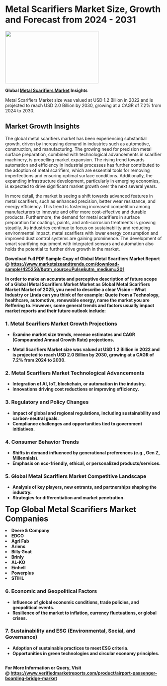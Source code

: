 <H1>Metal Scarifiers Market Size, Growth and Forecast from 2024 - 2031</H1><img class="aligncenter size-medium wp-image-584254" src="https://thirdeyenews.in/wp-content/uploads/2024/09/Global-Market-Research-300x168.jpeg" alt="" width="300" height="168" /><p><strong>Global&nbsp;<a href="https://www.marketsizeandtrends.com/download-sample/425258/&amp;utm_source=Pulse&amp;utm_medium=201">Metal Scarifiers Market</a> Insights</strong></p><p>Metal Scarifiers Market size was valued at USD 1.2 Billion in 2022 and is projected to reach USD 2.0 Billion by 2030, growing at a CAGR of 7.2% from 2024 to 2030.</p><p><h2>Market Growth Insights</h2> <p>The global metal scarifiers market has been experiencing substantial growth, driven by increasing demand in industries such as automotive, construction, and manufacturing. The growing need for precision metal surface preparation, combined with technological advancements in scarifier machinery, is propelling market expansion. The rising trend towards automation and efficiency in industrial processes has further contributed to the adoption of metal scarifiers, which are essential tools for removing imperfections and ensuring optimal surface conditions. Additionally, the expanding infrastructure development, particularly in emerging economies, is expected to drive significant market growth over the next several years.</p> <p><strong></strong></p> <p>In more detail, the market is seeing a shift towards advanced features in metal scarifiers, such as enhanced precision, better wear resistance, and energy efficiency. This trend is fostering increased competition among manufacturers to innovate and offer more cost-effective and durable products. Furthermore, the demand for metal scarifiers in surface preparation for coatings, paints, and anti-corrosion treatments is growing steadily. As industries continue to focus on sustainability and reducing environmental impact, metal scarifiers with lower energy consumption and improved dust control systems are gaining prominence. The development of smart scarifying equipment with integrated sensors and automation also holds the potential to further drive growth in the market.</p> <p><strong></p><p><span class=""><strong>Download Full PDF Sample Copy of Global Metal Scarifiers Market Report</strong> @ <a href="https://www.marketsizeandtrends.com/download-sample/425258/&amp;utm_source=Pulse&amp;utm_medium=201" target="_blank">https://www.marketsizeandtrends.com/download-sample/425258/&amp;utm_source=Pulse&amp;utm_medium=201</a></span></p><p>In order to make an accurate and perceptive description of future scope of a Global&nbsp;Metal Scarifiers Market Market as Global&nbsp;Metal Scarifiers Market Market of 2025, you need to describe a clear Vision &ndash; What Industry or Linda can you think of for example: Quote from a Technology, healthcare, automotive, renewable energy, name the market you are Reffering to. However, some general trends and factors usually impact market reports and their future outlook include:</p><h3>1.&nbsp;<strong>Metal Scarifiers Market Growth Projections</strong></h3><ul><li>Examine market size trends, revenue estimates and CAGR (Compounded Annual Growth Rate) projections.</li><li><p>Metal Scarifiers Market size was valued at USD 1.2 Billion in 2022 and is projected to reach USD 2.0 Billion by 2030, growing at a CAGR of 7.2% from 2024 to 2030.</p></li></ul><h3>2.&nbsp;<strong>Metal Scarifiers Market Technological Advancements</strong></h3><ul><li>Integration of AI, IoT, blockchain, or automation in the industry.</li><li>Innovations driving cost reductions or improving efficiency.</li></ul><h3>3.&nbsp;<strong>Regulatory and Policy Changes</strong></h3><ul><li>Impact of global and regional regulations, including sustainability and carbon-neutral goals.</li><li>Compliance challenges and opportunities tied to government initiatives.</li></ul><h3>4.&nbsp;<strong>Consumer Behavior Trends</strong></h3><ul><li>Shifts in demand influenced by generational preferences (e.g., Gen Z, Millennials).</li><li>Emphasis on eco-friendly, ethical, or personalized products/services.</li></ul><h3>5.&nbsp;<strong>Global Metal Scarifiers Market Competitive Landscape</strong></h3><ul><li>Analysis of key players, new entrants, and partnerships shaping the industry.</li><li>Strategies for differentiation and market penetration.</li></ul><p data-pm-slice="1 1 []"><span style="color: inherit; font-family: inherit; font-size: 25px;">Top Global Metal Scarifiers Market Companies</span></p><div class="" data-test-id=""><p><li>Deere & Company</li><li> EDCO</li><li> Agri Fab</li><li> Ariens</li><li> Billy Goat</li><li> Brinly</li><li> AL-KO</li><li> Einhell</li><li> Powerplus</li><li> STIHL</li></p></div><h3>6.&nbsp;<strong>Economic and Geopolitical Factors</strong></h3><ul><li>Influence of global economic conditions, trade policies, and geopolitical events.</li><li>Resilience of the market to inflation, currency fluctuations, or global crises.</li></ul><h3>7.&nbsp;<strong>Sustainability and ESG (Environmental, Social, and Governance)</strong></h3><ul><li>Adoption of sustainable practices to meet ESG criteria.</li><li>Opportunities in green technologies and circular economy principles.</li></ul><h2><strong style="font-size: 14px;">For More Information or Query, Visit @&nbsp;</strong><a style="background-color: #ffffff; font-size: 14px;" href="https://www.marketsizeandtrends.com/report/metal-scarifiers-market/" target="_blank">https://www.verifiedmarketreports.com/product/airport-passenger-boarding-bridge-market</a></h2>

